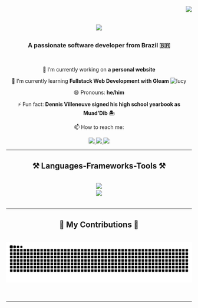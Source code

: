 <img align="right" src="https://visitor-badge.laobi.icu/badge?page_id=raphaelantoniocampos.raphaelantoniocampos" />

<h1 align="center">
    <img src="https://readme-typing-svg.herokuapp.com/?font=Righteous&size=35&center=true&color=F5C2E7&vCenter=true&width=500&height=70&duration=4000&lines=Hi+There!+👋;+I'm+Raphael+Campos!;" />
</h1>

<h3 align="center">A passionate software developer from Brazil 🇧🇷</h3>
<br/>

<div align="center">
 
 🔭 I’m currently working on **a personal website**
 
 🌱 I’m currently learning **Fullstack Web Development with Gleam** <img src="https://gleam.run/images/lucy/lucy.svg" alt="lucy" width="20"/>

 😄 Pronouns: **he/him**

 ⚡ Fun fact: **Dennis Villeneuve signed his high school yearbook as Muad’Dib 🏝**

 📫 How to reach me:
 </div>
 
<div align="center"> 
  <a href="mailto:raphaelcampos01@proton.me">
    <img src="https://img.shields.io/badge/ProtonMail-8B89CC?style=for-the-badge&logo=protonmail&logoColor=white" />
  </a>
  <a href="https://br.linkedin.com/in/raphael-antonio-campos" >
    <img src="https://img.shields.io/badge/LinkedIn-0077B5?style=for-the-badge&logo=linkedin&logoColor=white" />
  </a>
  <a href="https://discord.com/users/gomjabbar1" >
     <img src="https://img.shields.io/badge/Discord-%235865F2.svg?style=for-the-badge&logo=discord&logoColor=white" />
  </a>
</div>

 <hr/>
 
<h2 align="center">⚒️ Languages-Frameworks-Tools ⚒️</h2>
<br/>
<div align="center">
    <img src="https://go-skill-icons.vercel.app/api/icons?i=git,github,linux,windows,docker,neovim,aws,bots,arch,nix,&titles=true" /><br>
    <img src="https://go-skill-icons.vercel.app/api/icons?i=python,gleam,firebase,mongodb,sqlite&titles=true" /><br>
</div>

<br/>
<hr/>

<div align="center">
  <h2>🐍 My Contributions 🐍</h2>
  <br>
  <picture>
    <source media="(prefers-color-scheme: dark)" srcset="https://raw.githubusercontent.com/raphaelantoniocampos/raphaelantoniocampos/output/github-contribution-grid-snake-dark.svg" />
    <source media="(prefers-color-scheme: light)" srcset="https://raw.githubusercontent.com/raphaelantoniocampos/raphaelantoniocampos/output/github-contribution-grid-snake-dark.svg" />
    <img alt="snake eating my contribuitions" src="https://raw.githubusercontent.com/raphaelantoniocampos/raphaelantoniocampos/output/github-contribution-grid-snake-dark.svg" />
  </picture>
  <br/><br/><br/>
</div>

<hr/>

<!-- **raphaelantoniocampos/raphaelantoniocampos** is a ✨ _special_ ✨ repository because its `README.md` (this file) appears on your GitHub profile. -->
